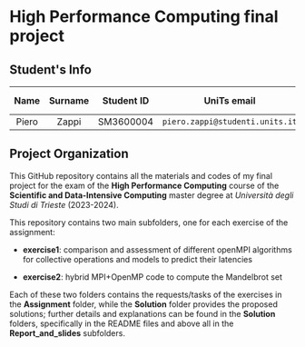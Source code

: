 # High Performance Computing final project

## Student's Info

| Name | Surname | Student ID | UniTs email | Personal email | Master course |
|:---:|:---:|:---:|:---:|:---:|:---:|
| Piero | Zappi | SM3600004 | `piero.zappi@studenti.units.it` | `piero.z.2001@gmail.com` | SDIC |

## Project Organization

This GitHub repository contains all the materials and codes of my final project for the exam of the **High Performance Computing** course of the **Scientific and Data-Intensive Computing** master degree at *Università degli Studi di Trieste* (2023-2024).

This repository contains two main subfolders, one for each exercise of the assignment:

* **exercise1**: comparison and assessment of different openMPI algorithms for collective operations and models to predict their latencies

* **exercise2**: hybrid MPI+OpenMP code to compute the Mandelbrot set

Each of these two folders contains the requests/tasks of the exercises in the **Assignment** folder, while the **Solution** folder provides the proposed solutions; further details and explanations can be found in the **Solution** folders, specifically in the README files and above all in the **Report_and_slides** subfolders.
